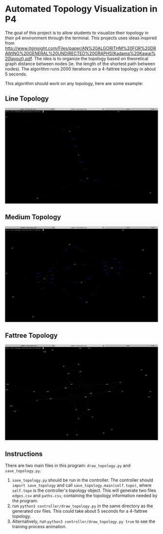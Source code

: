 Automated Topology Visualization in P4
======================================

The goal of this project is to allow students to visualize their topology in their p4 environment through the terminal. This projects uses ideas inspired from http://www.itginsight.com/Files/paper/AN%20ALGORITHM%20FOR%20DRAWING%20GENERAL%20UNDIRECTED%20GRAPHS(Kadama%20Kawai%20layout).pdf. The idea is to organize the topology based on theoretical graph distance between nodes (ie. the length of the shortest path between nodes). The algorithm runs 2000 iterations on a 4-fattree topology in about 5 seconds.

This algorithm should work on any topology, here are some example:

Line Topology
-------------
![line topology](images/line.png "Line Topology")

Medium Topology
---------------
![Medium topology](images/medium.png "Medium Topology")

Fattree Topology
----------------
![Fattree topology](images/fattree.png "Fattree Topology")

Instructions
------------
There are two main files in this program: `draw_topology.py` and `save_topology.py`.
1. `save_topology.py` should be run in the controller. The controller should `import save_topology` and call `save_topology.main(self.topo)`, where `self.topo` is the controller's topology object. This will generate two files `edges.csv` and `paths.csv`, containing the topology information needed by the program.
1. run `python3 controller/draw_topology.py` in the same directory as the generated csv files. This could take about 5 seconds for a 4-fattree topology.
1. Alternatively, run `python3 controller/draw_topology.py true` to see the training process animation.
